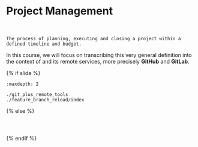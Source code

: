 # Project Management
&nbsp;
```{epigraph}
The process of planning, executing and closing a project within a defined timeline and budget.
```
In this course, we will focus on transcribing this very general definition into the context of <i class="fab fa-git"></i> and its remote services, more precisely <i class="fab fa-github"></i> **GitHub** and <i class="fab fa-gitlab"></i> **GitLab**.

{% if slide %}
<!-- BUILDING THE SLIDES -->
```{toctree}
:maxdepth: 2

./git_plus_remote_tools
./feature_branch_reload/index

```
{% else %}
<!-- BUILDING THE PAGES -->
<!-- build the page content here -->
```{include} ./git_plus_remote_tools.md
```
```{include} ./feature_branch_reload/index.md
```
```{include} ./feature_branch_reload/workflow.md
```
{% endif %}
